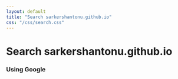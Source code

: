 ```yaml
---
layout: default
title: "Search sarkershantonu.github.io"
css: "/css/search.css"
---
```


# Search sarkershantonu.github.io

### Using Google

<div id="google-custom-search">
<script>
  (function() {
    var cx = '017548367237790310714:0xjuds7va8u';
    var gcse = document.createElement('script');
    gcse.type = 'text/javascript';
    gcse.async = true;
    gcse.src = (document.location.protocol == 'https:' ? 'https:' : 'http:') +
        '//www.google.com/cse/cse.js?cx=' + cx;
    var s = document.getElementsByTagName('script')[0];
    s.parentNode.insertBefore(gcse, s);
  })();
</script>
<gcse:searchbox></gcse:searchbox>
<gcse:searchresults></gcse:searchresults>
</div>
